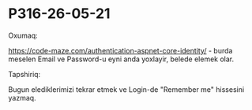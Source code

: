 # P316-26-05-21

Oxumaq:

https://code-maze.com/authentication-aspnet-core-identity/ - burda meselen Email ve Password-u eyni anda yoxlayir, belede elemek olar.

Tapshiriq:

Bugun elediklerimizi tekrar etmek ve Login-de "Remember me" hissesini yazmaq.
